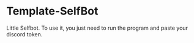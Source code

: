 # Template-SelfBot
Little Selfbot.
 To use it, you just need to run the program and paste your discord token.
